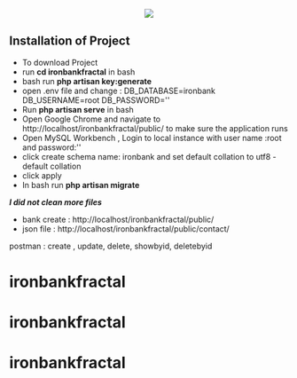 <p align="center"><img src="https://laravel.com/assets/img/components/logo-laravel.svg"></p>




## Installation of Project
- To download Project 
- run **cd ironbankfractal** in bash
- bash run **php artisan key:generate**
- open .env file and change : 
 DB_DATABASE=ironbank
 DB_USERNAME=root
 DB_PASSWORD=''
- Run **php artisan serve** in bash
- Open Google Chrome and navigate to http://localhost/ironbankfractal/public/ to make sure the application runs
- Open MySQL Workbench , Login to local instance with user name :root and password:'' 
- click create schema name: ironbank and set default collation to utf8 - default collation
- click apply
- In bash run **php artisan migrate**

***I did not clean more files***

- bank create : http://localhost/ironbankfractal/public/ 
- json file : http://localhost/ironbankfractal/public/contact/

postman : 
create , update, delete, showbyid, deletebyid




# ironbankfractal
# ironbankfractal
# ironbankfractal
